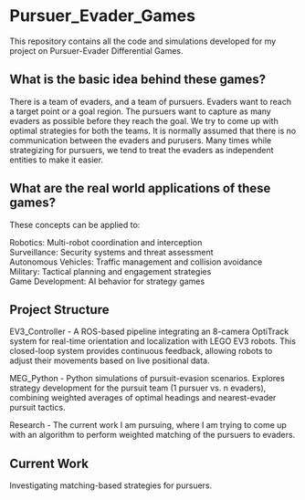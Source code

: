 # Pursuer_Evader_Games

This repository contains all the code and simulations developed for my project on Pursuer-Evader Differential Games.


## What is the basic idea behind these games?
There is a team of evaders, and a team of pursuers. Evaders want to reach a target point or a goal region. 
The pursuers want to capture as many evaders as possible before they reach the goal. We try to come up with optimal strategies for both the teams. 
It is normally assumed that there is no communication between the evaders and purusers.
Many times while strategizing for pursuers, we tend to treat the evaders as independent entities to make it easier.

## What are the real world applications of these games?
These concepts can be applied to:

Robotics: Multi-robot coordination and interception  
Surveillance: Security systems and threat assessment   
Autonomous Vehicles: Traffic management and collision avoidance  
Military: Tactical planning and engagement strategies  
Game Development: AI behavior for strategy games

## Project Structure

EV3_Controller - A ROS-based pipeline integrating an 8-camera OptiTrack system for real-time orientation and localization with LEGO EV3 robots. This closed-loop system provides continuous feedback, allowing robots to adjust their movements based on live positional data.

MEG_Python - Python simulations of pursuit-evasion scenarios. Explores strategy development for the pursuit team (1 pursuer vs. n evaders), combining weighted averages of optimal headings and nearest-evader pursuit tactics.

Research - The current work I am pursuing, where I am trying to come up with an algorithm to perform weighted matching of the pursuers to evaders.
## Current Work
Investigating matching-based strategies for pursuers.
